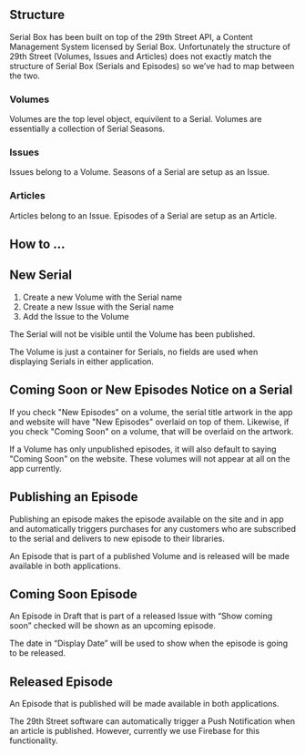 ## Structure

Serial Box has been built on top of the 29th Street API, a Content Management System licensed by Serial Box. Unfortunately the structure of 29th Street (Volumes, Issues and Articles) does not exactly match the structure of Serial Box (Serials and Episodes) so we’ve had to map between the two.

### Volumes

Volumes are the top level object, equivilent to a Serial. Volumes are essentially a collection of Serial Seasons.

### Issues

Issues belong to a Volume. Seasons of a Serial are setup as an Issue.

### Articles
Articles belong to an Issue. Episodes of a Serial are setup as an Article.

## How to …

## New Serial
1. Create a new Volume with the Serial name
2. Create a new Issue with the Serial name
3. Add the Issue to the Volume

The Serial will not be visible until the Volume has been published.

The Volume is just a container for Serials, no fields are used when displaying Serials in either application.


## Coming Soon or New Episodes Notice on a Serial
If you check "New Episodes" on a volume, the serial title artwork in the app and website will have "New Episodes" overlaid on top of them. Likewise, if you check "Coming Soon" on a volume, that will be overlaid on the artwork.

If a Volume has only unpublished episodes, it will also default to saying "Coming Soon" on the website. These volumes will not appear at all on the app currently.

## Publishing an Episode
Publishing an episode makes the episode available on the site and in app and automatically triggers purchases for any customers who are subscribed to the serial and delivers to new episode to their libraries.

An Episode that is part of a published Volume and is released will be made available in both applications.

## Coming Soon Episode
An Episode in Draft that is part of a released Issue with “Show coming soon” checked will be shown as an upcoming episode.

The date in “Display Date” will be used to show when the episode is going to be released.

## Released Episode
An Episode that is published will be made available in both applications.

The 29th Street software can automatically trigger a Push Notification when an article is published. However, currently we use Firebase for this functionality.
